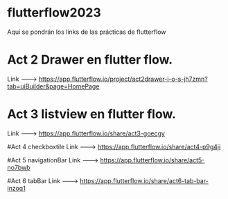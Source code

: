 # flutterflow2023
Aquí se pondrán los links de las prácticas de flutterflow

# Act 2 Drawer en flutter flow.
Link ---> https://app.flutterflow.io/project/act2drawer-i-o-s-jh7zmn?tab=uiBuilder&page=HomePage

# Act 3 listview en flutter flow.
Link ---> https://app.flutterflow.io/share/act3-goecgy

#Act 4 checkboxtile
Link ---> https://app.flutterflow.io/share/act4-p9g4ji

#Act 5 navigationBar
Link --->  https://app.flutterflow.io/share/act5-no7bwb

#Act 6 tabBar
Link ---> https://app.flutterflow.io/share/act6-tab-bar-inzoq1
